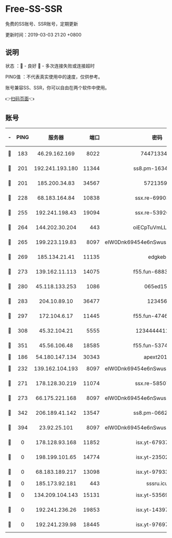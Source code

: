 # Free-SS-SSR

免费的SS账号、SSR账号，定期更新

更新时间：2019-03-03 21:20 +0800

## 说明

状态     ：🙂 - 良好 🙁 - 多次连接失败或连接超时

PING值   ：不代表真实使用中的速度，仅供参考。

账号兼容SS、SSR，你可以自由在两个软件中使用。

👉[扫码页面](https://liesauer.github.io/free-ss-ssr.github.io/)👈

## 账号

|-|PING|服务器|端口|密码|加密方式|区域|
|:----:|:----:|:-----:|-----:|:----:|:----:|:----:|
|🙂|183|46.29.162.169|8022|7447133485|aes-256-cfb|RU|
|🙂|201|192.241.193.180|11344|ss8.pm-16345934|aes-256-cfb|US|
|🙂|201|185.200.34.83|34567|57213592|aes-256-cfb|US|
|🙂|228|68.183.164.84|10838|ssx.re-69903190|aes-256-cfb|US|
|🙂|255|192.241.198.43|19094|ssx.re-53926078|aes-256-cfb|US|
|🙂|264|144.202.30.204|443|oiECpTuVmLLxk4Ts|aes-256-cfb|US|
|🙂|265|199.223.119.83|8097|eIW0Dnk69454e6nSwuspv9DmS201tQ0D|aes-256-cfb|US|
|🙂|269|185.134.21.41|11135|edgkeb|aes-256-cfb|GB|
|🙂|273|139.162.11.113|14075|f55.fun-68835122|aes-256-cfb|SG|
|🙂|280|45.118.133.253|1086|065ed15a|aes-256-cfb|SG|
|🙂|283|204.10.89.10|36477|123456|aes-256-cfb|US|
|🙂|297|172.104.6.17|11445|f55.fun-47466889|aes-256-cfb|US|
|🙂|308|45.32.104.21|5555|1234444411111|aes-256-cfb|SG|
|🙂|351|45.56.106.48|18585|f55.fun-53745027|aes-256-cfb|US|
|🙂|186|54.180.147.134|30343|apext2019|chacha20|KR|
|🙂|232|139.162.104.193|8097|eIW0Dnk69454e6nSwuspv9DmS201tQ0D|aes-256-cfb|JP|
|🙂|271|178.128.30.219|11074|ssx.re-58507780|aes-256-cfb|SG|
|🙂|273|66.175.221.168|8097|eIW0Dnk69454e6nSwuspv9DmS201tQ0D|aes-256-cfb|US|
|🙂|342|206.189.41.142|13547|ss8.pm-06627885|aes-256-cfb|SG|
|🙂|394|23.92.25.101|8097|eIW0Dnk69454e6nSwuspv9DmS201tQ0D|aes-256-cfb|US|
|🙁|0|178.128.93.168|11852|isx.yt-67937550|aes-256-cfb|SG|
|🙁|0|198.199.101.65|14774|isx.yt-23502068|aes-256-cfb|US|
|🙁|0|68.183.189.217|13098|isx.yt-97933263|aes-256-cfb|SG|
|🙁|0|185.173.92.181|443|sssru.icu|rc4-md5|RU|
|🙁|0|134.209.104.143|15131|isx.yt-53569932|aes-256-cfb|SG|
|🙁|0|192.241.236.26|19853|isx.yt-14397155|aes-256-cfb|US|
|🙁|0|192.241.239.98|18445|isx.yt-97697625|aes-256-cfb|US|
